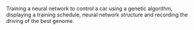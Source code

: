 Training a neural network to control a car using a genetic algorithm, displaying a training schedule, neural network structure and recording the driving of the best genome.
